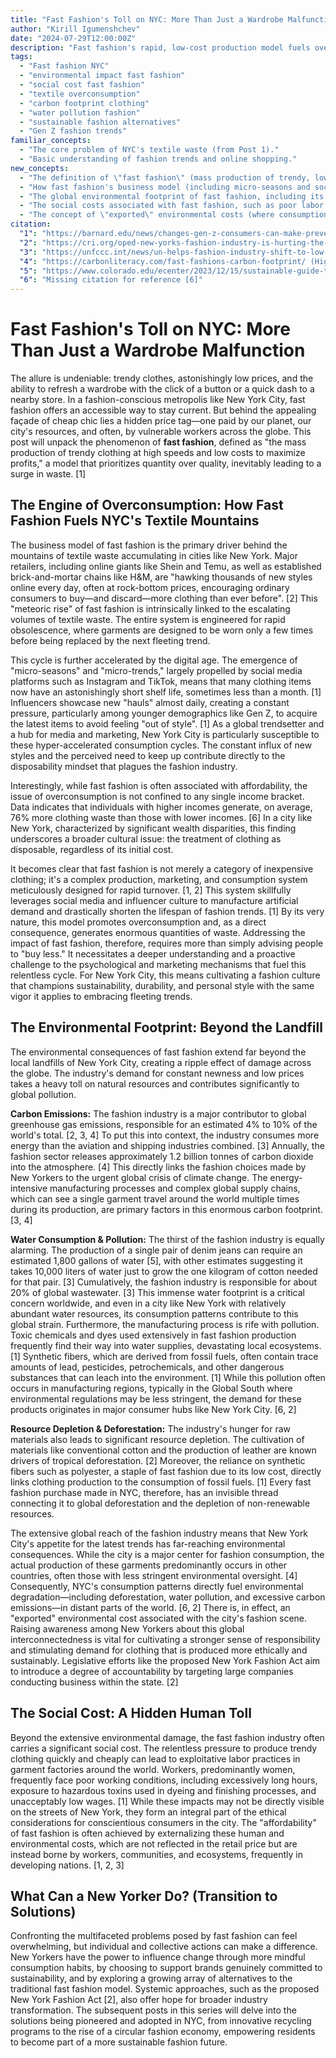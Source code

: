 ```yaml
---
title: "Fast Fashion's Toll on NYC: More Than Just a Wardrobe Malfunction"
author: "Kirill Igumenshchev"
date: "2024-07-29T12:00:00Z"
description: "Fast fashion's rapid, low-cost production model fuels overconsumption and massive textile waste in NYC, with significant global environmental and social costs, from carbon emissions to exploitative labor."
tags:
  - "Fast fashion NYC"
  - "environmental impact fast fashion"
  - "social cost fast fashion"
  - "textile overconsumption"
  - "carbon footprint clothing"
  - "water pollution fashion"
  - "sustainable fashion alternatives"
  - "Gen Z fashion trends"
familiar_concepts:
  - "The core problem of NYC's textile waste (from Post 1)."
  - "Basic understanding of fashion trends and online shopping."
new_concepts:
  - "The definition of \"fast fashion\" (mass production of trendy, low-cost clothing with rapid turnover)."
  - "How fast fashion's business model (including micro-seasons and social media influence) drives overconsumption and exacerbates textile waste."
  - "The global environmental footprint of fast fashion, including its significant contributions to: Carbon emissions; Water consumption and pollution; Resource depletion (e.g., fossil fuels for synthetics, deforestation)."
  - "The social costs associated with fast fashion, such as poor labor conditions."
  - "The concept of \"exported\" environmental costs (where consumption in one region drives pollution elsewhere)."
citation:
  "1": "https://barnard.edu/news/changes-gen-z-consumers-can-make-prevent-fast-fashion-wrecking-planet (Defines fast fashion, its link to micro-trends, social media, low-quality materials, and environmental consequences like CO2, water pollution, and toxic chemicals.)"
  "2": "https://cri.org/oped-new-yorks-fashion-industry-is-hurting-the-planet/ (Details how fast fashion (Shein, Temu, H&M) encourages overconsumption, leading to waste, deforestation, and significant greenhouse gas emissions.)"
  "3": "https://unfccc.int/news/un-helps-fashion-industry-shift-to-low-carbon (States the fashion industry's ~10% contribution to global greenhouse gas emissions and its high energy and water consumption.)"
  "4": "https://carbonliteracy.com/fast-fashions-carbon-footprint/ (Highlights the 1.2 billion tonnes of carbon emissions annually from the fashion industry and the impact of manufacturing, transportation, and landfill.)"
  "5": "https://www.colorado.edu/ecenter/2023/12/15/sustainable-guide-thrifting (Mentions the large volume of clothing Americans throw away and the resource depletion, like water for jeans, and chemical pollution from textile manufacturing.)"
  "6": "Missing citation for reference [6]"
---
```


# Fast Fashion's Toll on NYC: More Than Just a Wardrobe Malfunction

The allure is undeniable: trendy clothes, astonishingly low prices, and the ability to refresh a wardrobe with the click of a button or a quick dash to a nearby store. In a fashion-conscious metropolis like New York City, fast fashion offers an accessible way to stay current. But behind the appealing façade of cheap chic lies a hidden price tag—one paid by our planet, our city's resources, and often, by vulnerable workers across the globe. This post will unpack the phenomenon of **fast fashion**, defined as "the mass production of trendy clothing at high speeds and low costs to maximize profits," a model that prioritizes quantity over quality, inevitably leading to a surge in waste. [1]

## The Engine of Overconsumption: How Fast Fashion Fuels NYC's Textile Mountains

The business model of fast fashion is the primary driver behind the mountains of textile waste accumulating in cities like New York. Major retailers, including online giants like Shein and Temu, as well as established brick-and-mortar chains like H&M, are "hawking thousands of new styles online every day, often at rock-bottom prices, encouraging ordinary consumers to buy—and discard—more clothing than ever before". [2] This "meteoric rise" of fast fashion is intrinsically linked to the escalating volumes of textile waste. The entire system is engineered for rapid obsolescence, where garments are designed to be worn only a few times before being replaced by the next fleeting trend.

This cycle is further accelerated by the digital age. The emergence of "micro-seasons" and "micro-trends," largely propelled by social media platforms such as Instagram and TikTok, means that many clothing items now have an astonishingly short shelf life, sometimes less than a month. [1] Influencers showcase new "hauls" almost daily, creating a constant pressure, particularly among younger demographics like Gen Z, to acquire the latest items to avoid feeling "out of style". [1] As a global trendsetter and a hub for media and marketing, New York City is particularly susceptible to these hyper-accelerated consumption cycles. The constant influx of new styles and the perceived need to keep up contribute directly to the disposability mindset that plagues the fashion industry.

Interestingly, while fast fashion is often associated with affordability, the issue of overconsumption is not confined to any single income bracket. Data indicates that individuals with higher incomes generate, on average, 76% more clothing waste than those with lower incomes. [6] In a city like New York, characterized by significant wealth disparities, this finding underscores a broader cultural issue: the treatment of clothing as disposable, regardless of its initial cost.

It becomes clear that fast fashion is not merely a category of inexpensive clothing; it's a complex production, marketing, and consumption system meticulously designed for rapid turnover. [1, 2] This system skillfully leverages social media and influencer culture to manufacture artificial demand and drastically shorten the lifespan of fashion trends. [1] By its very nature, this model promotes overconsumption and, as a direct consequence, generates enormous quantities of waste. Addressing the impact of fast fashion, therefore, requires more than simply advising people to "buy less." It necessitates a deeper understanding and a proactive challenge to the psychological and marketing mechanisms that fuel this relentless cycle. For New York City, this means cultivating a fashion culture that champions sustainability, durability, and personal style with the same vigor it applies to embracing fleeting trends.

## The Environmental Footprint: Beyond the Landfill

The environmental consequences of fast fashion extend far beyond the local landfills of New York City, creating a ripple effect of damage across the globe. The industry's demand for constant newness and low prices takes a heavy toll on natural resources and contributes significantly to global pollution.

**Carbon Emissions:** The fashion industry is a major contributor to global greenhouse gas emissions, responsible for an estimated 4% to 10% of the world's total. [2, 3, 4] To put this into context, the industry consumes more energy than the aviation and shipping industries combined. [3] Annually, the fashion sector releases approximately 1.2 billion tonnes of carbon dioxide into the atmosphere. [4] This directly links the fashion choices made by New Yorkers to the urgent global crisis of climate change. The energy-intensive manufacturing processes and complex global supply chains, which can see a single garment travel around the world multiple times during its production, are primary factors in this enormous carbon footprint. [3, 4]

**Water Consumption & Pollution:** The thirst of the fashion industry is equally alarming. The production of a single pair of denim jeans can require an estimated 1,800 gallons of water [5], with other estimates suggesting it takes 10,000 liters of water just to grow the one kilogram of cotton needed for that pair. [3] Cumulatively, the fashion industry is responsible for about 20% of global wastewater. [3] This immense water footprint is a critical concern worldwide, and even in a city like New York with relatively abundant water resources, its consumption patterns contribute to this global strain. Furthermore, the manufacturing process is rife with pollution. Toxic chemicals and dyes used extensively in fast fashion production frequently find their way into water supplies, devastating local ecosystems. [1] Synthetic fibers, which are derived from fossil fuels, often contain trace amounts of lead, pesticides, petrochemicals, and other dangerous substances that can leach into the environment. [1] While this pollution often occurs in manufacturing regions, typically in the Global South where environmental regulations may be less stringent, the demand for these products originates in major consumer hubs like New York City. [6, 2]

**Resource Depletion & Deforestation:** The industry's hunger for raw materials also leads to significant resource depletion. The cultivation of materials like conventional cotton and the production of leather are known drivers of tropical deforestation. [2] Moreover, the reliance on synthetic fibers such as polyester, a staple of fast fashion due to its low cost, directly links clothing production to the consumption of fossil fuels. [1] Every fast fashion purchase made in NYC, therefore, has an invisible thread connecting it to global deforestation and the depletion of non-renewable resources.

The extensive global reach of the fashion industry means that New York City's appetite for the latest trends has far-reaching environmental consequences. While the city is a major center for fashion consumption, the actual production of these garments predominantly occurs in other countries, often those with less stringent environmental oversight. [4] Consequently, NYC's consumption patterns directly fuel environmental degradation—including deforestation, water pollution, and excessive carbon emissions—in distant parts of the world. [6, 2] There is, in effect, an "exported" environmental cost associated with the city's fashion scene. Raising awareness among New Yorkers about this global interconnectedness is vital for cultivating a stronger sense of responsibility and stimulating demand for clothing that is produced more ethically and sustainably. Legislative efforts like the proposed New York Fashion Act aim to introduce a degree of accountability by targeting large companies conducting business within the state. [2]

## The Social Cost: A Hidden Human Toll

Beyond the extensive environmental damage, the fast fashion industry often carries a significant social cost. The relentless pressure to produce trendy clothing quickly and cheaply can lead to exploitative labor practices in garment factories around the world. Workers, predominantly women, frequently face poor working conditions, including excessively long hours, exposure to hazardous toxins used in dyeing and finishing processes, and unacceptably low wages. [1] While these impacts may not be directly visible on the streets of New York, they form an integral part of the ethical considerations for conscientious consumers in the city. The "affordability" of fast fashion is often achieved by externalizing these human and environmental costs, which are not reflected in the retail price but are instead borne by workers, communities, and ecosystems, frequently in developing nations. [1, 2, 3]

## What Can a New Yorker Do? (Transition to Solutions)

Confronting the multifaceted problems posed by fast fashion can feel overwhelming, but individual and collective actions can make a difference. New Yorkers have the power to influence change through more mindful consumption habits, by choosing to support brands genuinely committed to sustainability, and by exploring a growing array of alternatives to the traditional fast fashion model. Systemic approaches, such as the proposed New York Fashion Act [2], also offer hope for broader industry transformation. The subsequent posts in this series will delve into the solutions being pioneered and adopted in NYC, from innovative recycling programs to the rise of a circular fashion economy, empowering residents to become part of a more sustainable fashion future.
